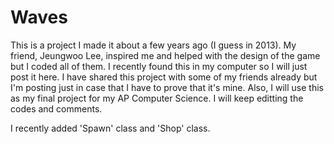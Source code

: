 # Waves
This is a project I made it about a few years ago (I guess in 2013).
My friend, Jeungwoo Lee, inspired me and helped with the design of the game but I coded all of them.
I recently found this in my computer so I will just post it here.
I have shared this project with some of my friends already but I'm posting just in case that I have to prove that it's mine.
Also, I will use this as my final project for my AP Computer Science.
I will keep editting the codes and comments.

I recently added 'Spawn' class and 'Shop' class.
